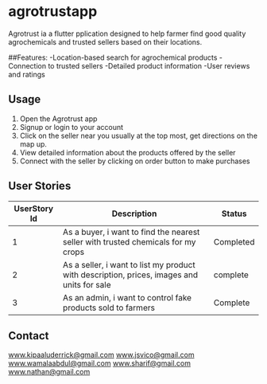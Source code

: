 # agrotrustapp

Agrotrust ia a flutter pplication designed to help farmer find good quality agrochemicals and trusted sellers based on their locations.

##Features:
-Location-based search for agrochemical products
-Connection to trusted sellers
-Detailed product information
-User reviews and ratings

## Usage
1. Open the Agrotrust app
2. Signup or login to your account
3. Click on the seller near you usually at the top most, get directions on the map up.
4. View detailed information about the products offered by the seller
5. Connect with the seller by clicking on order button to make purchases

## User Stories
| UserStory Id | Description | Status |
|--------------|-------------|--------|
| 1            | As a buyer, i want to find the nearest seller with trusted chemicals for my crops | Completed |
| 2            | As a seller, i want to list my product with description, prices, images and units for sale | complete |
| 3            | As an admin, i want to control fake products sold to farmers | Complete |

## Contact
www.kipaaluderrick@gmail.com
www.jsvico@gmail.com
www.wamalaabdul@gmail.com
www.sharif@gmail.com
www.nathan@gmail.com